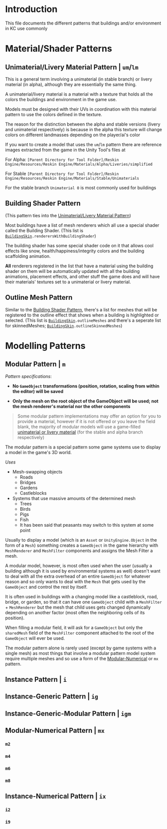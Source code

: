 # Introduction
This file documents the different patterns that buildings and/or environment in KC use commonly

# Material/Shader Patterns
## Unimaterial/Livery Material Pattern | `um`/`lm`
This is a general term involving a unimaterial (in stable branch) or livery material (in alpha), although they are essentially the same thing. 

A unimaterial/livery material is a material with a texture that holds all the colors the buildings and environment in the game use. 

Models must be designed with their UVs in coordination with this material pattern to use the colors defined in the texture. 

The reason for the distinction between the alpha and stable versions (livery and unimaterial respectively) is because in the alpha this texture will change colors on different landmasses depending on the player/ai's color

If you want to create a model that uses the `um`/`lm` pattern there are reference images extracted from the game in the Unity Tool's files at 

For Alpha: `[Parent Directory for Tool Folder]/Reskin Engine/Resources/Reskin Engine/Materials/Alpha/Liveries/simplified`

For Stable `[Parent Directory for Tool Folder]/Reskin Engine/Resources/Reskin Engine/Materials/Stable/Unimaterials`

For the stable branch `Unimaterial 0` is most commonly used for buildings

## Building Shader Pattern
(This pattern ties into the [Unimaterial/Livery Material Pattern](https://github.com/DaDevFox/KCReskinEngine/blob/master/Building_Patterns.md#unimateriallivery-material-pattern--umlm))

Most buildings have a list of mesh renderers which all use a special shader called the Building Shader. (This list is [`BuildingSkin`](https://github.com/DaDevFox/KCReskinEngine/blob/master/API_Reference.md#the-buildingskin)`.renderersWithBuildingShader`)

The building shader has some special shader code on it that allows cool effects like snow, health/happiness/integrity colors and the building scaffolding animation. 

**All** renderers registered in the list that have a material using the building shader on them will be automatically updated with all the building animations, placement effects, and other stuff the game does and will have their materials' textures set to a unimaterial or livery material. 

## Outline Mesh Pattern

Similar to the [Building Shader Pattern](https://github.com/DaDevFox/KCReskinEngine/blob/master/Common_Game_Patterns.md#building-shader-pattern), there's a list for meshes that will be registered to the outline effect that shows when a building is highlighted or selected. (This list is [`BuildingSkin`](https://github.com/DaDevFox/KCReskinEngine/blob/master/API_Reference.md#the-buildingskin)`.outlineMeshes` and there's a seperate list for skinnedMeshes; [`BuildingSkin`](https://github.com/DaDevFox/KCReskinEngine/blob/master/API_Reference.md#the-buildingskin)`.outlineSkinnedMeshes`)


# Modelling Patterns
## Modular Pattern | `m`

*Pattern specifications*: 

- **No `GameObject` transformations (position, rotation, scaling from within the editor) will be saved**

- **Only the mesh on the root object of the GameObject will be used; not the mesh renderer's material nor the other components**

> Some modular pattern implementations may offer an option for you to provide a material, however if it is not offered or you leave the field blank, the majority of modular models will use a game-filled [unimaterial or livery material](https://github.com/DaDevFox/KCReskinEngine/blob/master/Common_Game_Patterns.md#unimateriallivery-material-pattern--umlm) (for the stable and alpha branch respectively)

The modular pattern is a special pattern some game systems use to display a model in the game's 3D world. 

*Uses*

- Mesh-swapping objects
    - Roads
    - Bridges
    - Gardens
    - Castleblocks
- Systems that use massive amounts of the determined mesh
    - Trees
    - Birds
    - Pigs
    - Fish
    - It has been said that peasants may switch to this system at some point


Usually to display a model (which is an `Asset` or `UnityEngine.Object` in the form of a `Mesh`) something creates a `GameObject` in the game hierarchy with `MeshRenderer` and `MeshFilter` components and assigns the Mesh Filter a mesh. 

A modular model, however, is most often used when the user (usually a building although it is used by environmental systems as well) doesn't want to deal with all the extra overhead of an entire `GameObject` for whatever reason and so only wants to deal with the `Mesh` that gets used by the `GameObject` and control the rest by itself. 

It is often used in buildings with a changing model like a castleblock, road, bridge, or garden, so that it can have one `GameObject` child with a `MeshFilter` + `MeshRenderer` but the mesh that child uses gets changed dynamically depending on another factor (most often the neighboring cells of its position). 

When filling a modular field, it will ask for a `GameObject` but only the `sharedMesh` field of the `MeshFilter` component attached to the root of the `GameObject` will ever be used. 

The modular pattern alone is rarely used (except by game systems with a single mesh) as most things that involve a modular pattern model system require multiple meshes and so use a form of the [Modular-Numerical](https://github.com/DaDevFox/KCReskinEngine/blob/master/Common_Game_Patterns.md#modular-numerical-pattern--mx) or `mx` pattern.  

## Instance Pattern | `i`
## Instance-Generic Pattern | `ig`
## Instance-Generic-Modular Pattern | `igm`
## Modular-Numerical Pattern | `mx`
### `m2`
### `m4`
### `m6`
### `m8`
## Instance-Numerical Pattern | `ix`
### `i2`
### `i9`